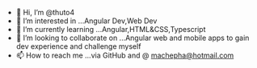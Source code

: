 - 👋 Hi, I’m @thuto4
- 👀 I’m interested in ...Angular Dev,Web Dev
- 🌱 I’m currently learning ...Angular,HTML&CSS,Typescript
- 💞️ I’m looking to collaborate on ...Angular web and mobile apps to gain dev experience and challenge myself
- 📫 How to reach me ...via GitHub and @ machepha@hotmail.com 

<!---
thuto4/thuto4 is a ✨ special ✨ repository because its `README.md` (this file) appears on your GitHub profile.
You can click the Preview link to take a look at your changes.
--->

